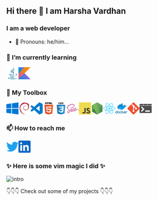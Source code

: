 ## Hi there 👋 I am Harsha Vardhan

### I am a web developer

- 🧔 Pronouns: he/him...

### 🌱 I’m currently learning
<img align="left" alt="Java" title="Java" width="32px" src="https://raw.githubusercontent.com/HarshaVardhanNakkina/HarshaVardhanNakkina/5b1433dafdb11c5f356996a09a24f3e34e7159bf/icons/Java%20icon.svg" />
<img align="left" alt="Kotlin" title="Kotlin" width="32px" src="https://raw.githubusercontent.com/github/explore/80688e429a7d4ef2fca1e82350fe8e3517d3494d/topics/kotlin/kotlin.png" />

<br/>
<br/>

### 🧰 My Toolbox
<img align="left" alt="Microsoft Windows OS" title="Widows" width="32px" src="https://raw.githubusercontent.com/HarshaVardhanNakkina/HarshaVardhanNakkina/7e27b6be94036e7f54ca23314f75b3596cd54c95/icons/Windows%20icon.svg" />
<img align="left" alt="Debian OS" title="Debian" width="32px" src="https://raw.githubusercontent.com/HarshaVardhanNakkina/HarshaVardhanNakkina/8b0f9a5cb176688829acac47f2c62847d57b28ce/icons/Debian%20icon.svg" />
<img align="left" alt="Visual Studio Code" title="VSCode" width="32px" src="https://raw.githubusercontent.com/HarshaVardhanNakkina/HarshaVardhanNakkina/daa7cc94db6b4dab49a30fd1fe5c9e87a3b12553/icons/Visual%20Studio%20Code%20icon.svg" />
<img align="left" alt="HTML5" title="HTML5" width="32px" src="https://raw.githubusercontent.com/github/explore/80688e429a7d4ef2fca1e82350fe8e3517d3494d/topics/html/html.png" />
<img align="left" alt="CSS3" title="CSS3" width="32px" src="https://raw.githubusercontent.com/github/explore/80688e429a7d4ef2fca1e82350fe8e3517d3494d/topics/css/css.png" />
<img align="left" alt="SCSS" title="SCSS" width="32px" src="https://raw.githubusercontent.com/github/explore/80688e429a7d4ef2fca1e82350fe8e3517d3494d/topics/sass/sass.png" />
<img align="left" alt="JavaScript" title="JavaScript" width="32px" src="https://raw.githubusercontent.com/github/explore/80688e429a7d4ef2fca1e82350fe8e3517d3494d/topics/javascript/javascript.png" />
<img align="left" alt="Node.js" title="Node.js" width="32px" src="https://raw.githubusercontent.com/github/explore/80688e429a7d4ef2fca1e82350fe8e3517d3494d/topics/nodejs/nodejs.png" />
<img align="left" alt="React.js" title="React.js" width="32px" src="https://raw.githubusercontent.com/HarshaVardhanNakkina/HarshaVardhanNakkina/3f0f30a93165510dfa574ce5d17b5495a853d0d5/icons/React%20icon.svg" />
<img align="left" alt="Docker" title="Docker" width="32px" src="https://raw.githubusercontent.com/github/explore/80688e429a7d4ef2fca1e82350fe8e3517d3494d/topics/docker/docker.png" />
<img align="left" alt="Git" title="Git" width="32px" src="https://raw.githubusercontent.com/HarshaVardhanNakkina/HarshaVardhanNakkina/3f0f30a93165510dfa574ce5d17b5495a853d0d5/icons/Git%20icon.svg" />
<img align="left" alt="Windows Terminal" title="Windows Terminal" width="32px" src="https://raw.githubusercontent.com/HarshaVardhanNakkina/HarshaVardhanNakkina/23c4e89004763aae92854fa3f8ce4539597f5296/icons/Windows%20Terminal%20icon.svg" />

<br/>
<br/>

### 📫 How to reach me
[<img align="left" alt="Twitter" width="32px" src="./icons/Twitter icon.svg" />][twitter]
[<img align="left" alt="LinkedIn" width="32px" src="./icons/LinkedIn icon.svg" />][linkedin]

<br/>
<br/>

### ✨ Here is some vim magic I did ✨

![intro](./profile_intro.gif)

👇👇👇 Check out some of my projects 👇👇👇

[twitter]: https://twitter.com/@Ganeshh___
[linkedin]: https://www.linkedin.com/in/harsha-vardhan-nakkina-447b721b4/
